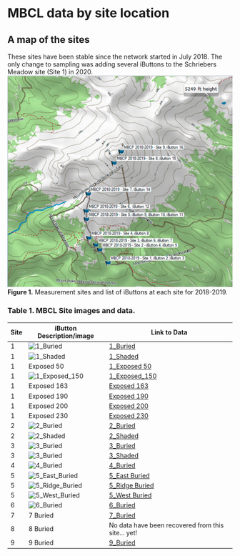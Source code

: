  # MBCL data by site location

## A map of the sites
These sites have been stable since the network started in July 2018. The only change to sampling was adding several iButtons to the Schriebers Meadow site (Site 1) in 2020. 
![MBCLSites](../images/MBCL2018-2019Sites.png)
**Figure 1.** Measurement sites and list of iButtons at each site for 2018-2019.

### Table 1. MBCL Site images and data.

| Site | iButton Description/image | Link to Data |
|-----|-----|-----|
| 1 | ![1_Buried](./images/Site_1_Buried.png "1_Buried") | [1_Buried](./figures/felicityHtml/1_buried.html) |
| 1 | ![1_Shaded](./images/Site_1_Shaded.png "1_Shaded") | [1_Shaded](./figures/felicityHtml/1_shaded.html) |
| 1 | Exposed 50 | [1_Exposed 50](./figures/felicityHtml/1_exposed_050.html) |
| 1 | ![1_Exposed_150](./images/Site_1_Exposed.png "1_Exposed") |[1_Exposed_150](./figures/felicityHtml/1_exposed_150.html) |
| 1 | Exposed 163 | [Exposed 163](./figures/felicityHtml/1_exposed_163.html) |
| 1 | Exposed 190 | [Exposed 190](./figures/felicityHtml/1_exposed_190.html) |
| 1 | Exposed 200 | [Exposed 200](./figures/felicityHtml/1_exposed_200.html) |
| 1 | Exposed 230 | [Exposed 230](./figures/felicityHtml/1_exposed_230.html) |
| 2 | ![2_Buried](./images/Site_2_Buried.png "1_Buried") | [2_Buried](./figures/felicityHtml/2_buried.html) |
| 2 | ![2_Shaded](./images/Site_2_Shaded.png "1_Buried") | [2_Shaded](./figures/felicityHtml/2_shaded.html) |
| 3 | ![3_Buried](./images/Site_3_Buried.png "1_Buried") | [3_Buried](./figures/felicityHtml/3_buried.html) |
| 3 | ![3_Buried](./images/Site_3_Shaded.png "1_Buried") | [3_Shaded](./figures/felicityHtml/3_shaded.html) |
| 4 | ![4_Buried](./images/Site_4_Buried.png "1_Buried") | [4_Buried](./figures/felicityHtml/4_buried.html) |
| 5 | ![5_East_Buried](./images/Site_5_East_Buried.png "1_Buried") | [5_East Buried](./figures/felicityHtml/5_east_buried.html) |
| 5 | ![5_Ridge_Buried](./images/Site_5_Ridge_Buried.png "1_Buried") | [5_Ridge Buried](./figures/felicityHtml/5_ridge_buried.html) |
| 5 | ![5_West_Buried](./images/Site_5_West_Buried.png "1_Buried") | [5_West Buried](./figures/felicityHtml/5_west_buried.html) |
| 6 | ![6_Buried](./images/Site_6_Buried.png "1_Buried") | [6_Buried](./figures/felicityHtml/6_buried.html) |
| 7 | 7 Buried | [7_Buried](./figures/felicityHtml/7_buried.html) | 
| 8 | 8 Buried | No data have been recovered from this site... yet!| 
| 9 | 9 Buried | [9_Buried](./figures/felicityHtml/9_buried.html) |
